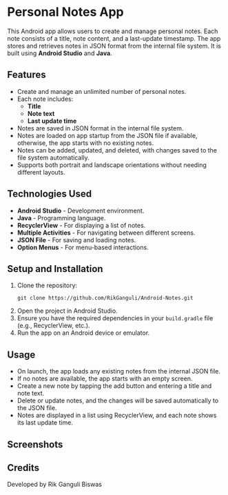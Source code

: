 <h1>Personal Notes App</h1>

<p>This Android app allows users to create and manage personal notes. Each note consists of a title, note content, and a last-update timestamp. The app stores and retrieves notes in JSON format from the internal file system. It is built using <strong>Android Studio</strong> and <strong>Java</strong>.</p>

<h2>Features</h2>
<ul>
  <li>Create and manage an unlimited number of personal notes.</li>
  <li>Each note includes:
    <ul>
      <li><strong>Title</strong></li>
      <li><strong>Note text</strong></li>
      <li><strong>Last update time</strong></li>
    </ul>
  </li>
  <li>Notes are saved in JSON format in the internal file system.</li>
  <li>Notes are loaded on app startup from the JSON file if available, otherwise, the app starts with no existing notes.</li>
  <li>Notes can be added, updated, and deleted, with changes saved to the file system automatically.</li>
  <li>Supports both portrait and landscape orientations without needing different layouts.</li>
</ul>

<h2>Technologies Used</h2>
<ul>
  <li><strong>Android Studio</strong> - Development environment.</li>
  <li><strong>Java</strong> - Programming language.</li>
  <li><strong>RecyclerView</strong> - For displaying a list of notes.</li>
  <li><strong>Multiple Activities</strong> - For navigating between different screens.</li>
  <li><strong>JSON File</strong> - For saving and loading notes.</li>
  <li><strong>Option Menus</strong> - For menu-based interactions.</li>
</ul>

<h2>Setup and Installation</h2>
<ol>
  <li>Clone the repository:
    <pre><code>git clone https://github.com/RikGanguli/Android-Notes.git</code></pre>
  </li>
  <li>Open the project in Android Studio.</li>
  <li>Ensure you have the required dependencies in your <code>build.gradle</code> file (e.g., RecyclerView, etc.).</li>
  <li>Run the app on an Android device or emulator.</li>
</ol>

<h2>Usage</h2>
<ul>
  <li>On launch, the app loads any existing notes from the internal JSON file.</li>
  <li>If no notes are available, the app starts with an empty screen.</li>
  <li>Create a new note by tapping the add button and entering a title and note text.</li>
  <li>Delete or update notes, and the changes will be saved automatically to the JSON file.</li>
  <li>Notes are displayed in a list using RecyclerView, and each note shows its last update time.</li>
</ul>

<h2>Screenshots</h2>
<p></p>

<h2>Credits</h2>
<p>Developed by Rik Ganguli Biswas</p>
